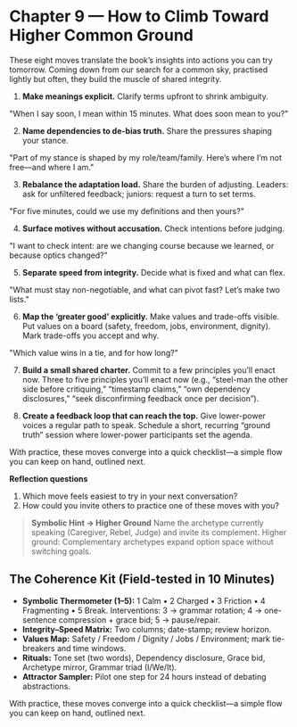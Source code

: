 # Chapter 9 — How to Climb Toward Higher Common Ground

These eight moves translate the book’s insights into actions you can try tomorrow. Coming down from our search for a common sky, practised lightly but often, they build the muscle of shared integrity.

1) **Make meanings explicit.** Clarify terms upfront to shrink ambiguity.

"When I say soon, I mean within 15 minutes. What does soon mean to you?"

2) **Name dependencies to de-bias truth.** Share the pressures shaping your stance.

"Part of my stance is shaped by my role/team/family. Here’s where I’m not free—and where I am."

3) **Rebalance the adaptation load.** Share the burden of adjusting.
Leaders: ask for unfiltered feedback; juniors: request a turn to set terms.

"For five minutes, could we use my definitions and then yours?"

4) **Surface motives without accusation.** Check intentions before judging.

"I want to check intent: are we changing course because we learned, or because optics changed?"

5) **Separate speed from integrity.** Decide what is fixed and what can flex.

"What must stay non-negotiable, and what can pivot fast? Let’s make two lists."

6) **Map the ‘greater good’ explicitly.** Make values and trade-offs visible.
Put values on a board (safety, freedom, jobs, environment, dignity). Mark trade-offs you accept and why.

"Which value wins in a tie, and for how long?"

7) **Build a small shared charter.** Commit to a few principles you’ll enact now.
Three to five principles you’ll enact now (e.g., “steel-man the other side before critiquing,” “timestamp claims,” “own dependency disclosures,” “seek disconfirming feedback once per decision”).

8) **Create a feedback loop that can reach the top.** Give lower-power voices a regular path to speak.
Schedule a short, recurring “ground truth” session where lower-power participants set the agenda.

With practice, these moves converge into a quick checklist—a simple flow you can keep on hand, outlined next.

**Reflection questions**
1. Which move feels easiest to try in your next conversation?
2. How could you invite others to practice one of these moves with you?

> **Symbolic Hint → Higher Ground**
> Name the archetype currently speaking (Caregiver, Rebel, Judge) and invite its complement.
> Higher ground: Complementary archetypes expand option space without switching goals.

## The Coherence Kit (Field-tested in 10 Minutes)

* **Symbolic Thermometer (1–5):** 1 Calm • 2 Charged • 3 Friction • 4 Fragmenting • 5 Break.
  Interventions: 3 → grammar rotation; 4 → one-sentence compression + grace bid; 5 → pause/repair.
* **Integrity–Speed Matrix:** Two columns; date-stamp; review horizon.
* **Values Map:** Safety / Freedom / Dignity / Jobs / Environment; mark tie-breakers and time windows.
* **Rituals:** Tone set (two words), Dependency disclosure, Grace bid, Archetype mirror, Grammar triad (I/We/It).
* **Attractor Sampler:** Pilot one step for 24 hours instead of debating abstractions.

With practice, these moves converge into a quick checklist—a simple flow you can keep on hand, outlined next.
